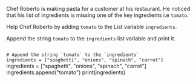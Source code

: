 Chef Roberto is making pasta for a customer at his restaurant. He noticed that his list of ingredients is missing one of the key ingredients i.e `tomato`.

Help Chef Roberto by adding `tomato` to the List variable `ingredients`.

Append the string `tomato` to the `ingredients` list variable and print it.

<Editor lang="python" type="exercise">
<code>
# Append the string `tomato` to the `ingredients`
ingredients = ["spaghetti", "onions", "spinach", "carrot"]
</code>

<solution>
ingredients = ["spaghetti", "onions", "spinach", "carrot"]
ingredients.append("tomato")
print(ingredients)
</solution>
</Editor>